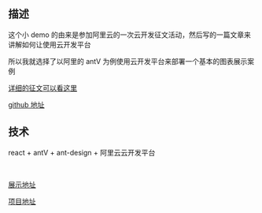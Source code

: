 ## 描述

这个小 demo 的由来是参加阿里云的一次云开发征文活动，然后写的一篇文章来讲解如何让使用云开发平台

所以我就选择了以阿里的 antV 为例使用云开发平台来部署一个基本的图表展示案例

[详细的征文可以看这里](https://developer.aliyun.com/article/778030)

[github 地址](https://github.com/1793523411/serveless-antdv/tree/main/readme)

## 技术

react + antV + ant-design + 阿里云云开发平台

<br>

[展示地址](http://serveless_antdv-learn.ygjie.icu/#/)

[项目地址](https://github.com/1793523411/serveless-antdv)

